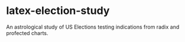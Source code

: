 # latex-election-study
An astrological study of US Elections testing indications from radix and profected charts.
